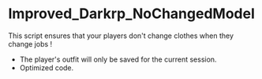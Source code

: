 # Improved_Darkrp_NoChangedModel
This script ensures that your players don't change clothes when they change jobs !

- The player's outfit will only be saved for the current session.
- Optimized code.
